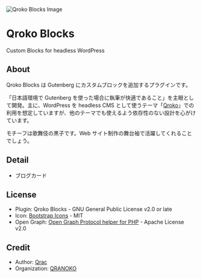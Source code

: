 ![Qroko Blocks Image](https://i.gyazo.com/916d5c412df54cd0a111e5396ff00174.png)

# Qroko Blocks

Custom Blocks for headless WordPress

## About

Qroko Blocks は Gutenberg にカスタムブロックを追加するプラグインです。

「日本語環境で Gutenberg を使った場合に執筆が快適であること」を主眼として開発。主に、WordPress を headless CMS として使うテーマ「[Qroko](https://github.com/qrac/qroko)」での利用を想定していますが、他のテーマでも使えるよう依存性のない設計を心がけています。

モチーフは歌舞伎の黒子です。Web サイト制作の舞台袖で活躍してくれることでしょう。

## Detail

- ブログカード

## License

- Plugin: Qroko Blocks - GNU General Public License v2.0 or late
- Icon: [Bootstrap Icons](https://icons.getbootstrap.com/) - MIT
- Open Graph: [Open Graph Protocol helper for PHP](https://github.com/scottmac/opengraph/blob/master/OpenGraph.php) - Apache License v2.0

## Credit

- Author: [Qrac](https://qrac.jp)
- Organization: [QRANOKO](https://qranoko.jp)
